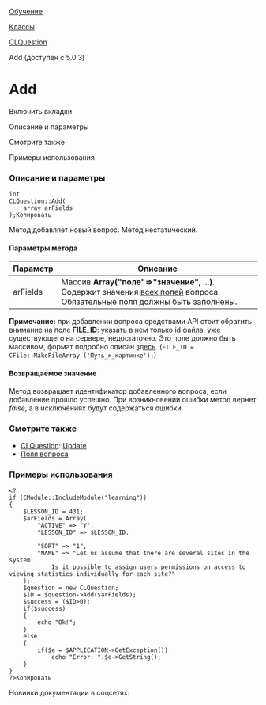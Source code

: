 [Обучение](/api_help/learning/index.php)

[Классы](/api_help/learning/classes/index.php)

[CLQuestion](/api_help/learning/classes/clquestion/index.php)

Add (доступен с 5.0.3)

Add
===

Включить вкладки

Описание и параметры

Смотрите также

Примеры использования

### Описание и параметры

```
int
CLQuestion::Add(
	array arFields
);Копировать
```

Метод добавляет новый вопрос. Метод нестатический.

#### Параметры метода

| Параметр | Описание |
| --- | --- |
| arFields | Массив **Array("поле"=>"значение", ...)**. Содержит значения [всех полей](/api_help/learning/fields.php#question) вопроса. Обязательные поля должны быть заполнены. |

**Примечание:** при добавлении вопроса средствами API стоит обратить внимание на поле **FILE\_ID**: указать в нем только id файла, уже существующего на сервере, недостаточно. Это поле должно быть массивом, формат подробно описан [здесь](/api_help/main/reference/cfile/savefile.php). (`FILE_ID = CFile::MakeFileArray ('Путь_к_картинке');`)

#### Возвращаемое значение

Метод возвращает идентификатор добавленного вопроса, если добавление прошло
успешно. При возникновении ошибки метод вернет *false*, а в исключениях
будут содержаться ошибки.

### Смотрите также

* [CLQuestion](/api_help/learning/classes/clquestion/index.php)::[Update](/api_help/learning/classes/clquestion/update.php)
* [Поля вопроса](/api_help/learning/fields.php#question)

### Примеры использования

```
<?
if (CModule::IncludeModule("learning"))
{
	$LESSON_ID = 431;
	$arFields = Array(
		"ACTIVE" => "Y",
		"LESSON_ID" => $LESSON_ID,
        
		"SORT" => "1",
		"NAME" => "Let us assume that there are several sites in the system. 
			Is it possible to assign users permissions on access to viewing statistics individually for each site?"
	);
	$question = new CLQuestion;
	$ID = $question->Add($arFields);
	$success = ($ID>0);
	if($success)
	{
		echo "Ok!";
	}
	else
	{
		if($e = $APPLICATION->GetException())
			echo "Error: ".$e->GetString();
	}
}
?>Копировать
```

Новинки документации в соцсетях: